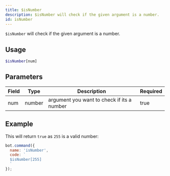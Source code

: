 ```yaml
---
title: $isNumber 
description: $isNumber will check if the given argument is a number.
id: isNumber
---
```


`$isNumber` will check if the given argument is a number.

## Usage

```php
$isNumber[num]
```

## Parameters 


| Field | Type   | Description                                | Required |
| ----- | ------ | ------------------------------------------ | -------- |
| num   | number | argument you want to check if its a number | true      |


## Example

This will return `true` as `255` is a valid number:

```javascript
bot.command({
  name: 'isNumber',
  code: `
  $isNumber[255]
  `
});
```
